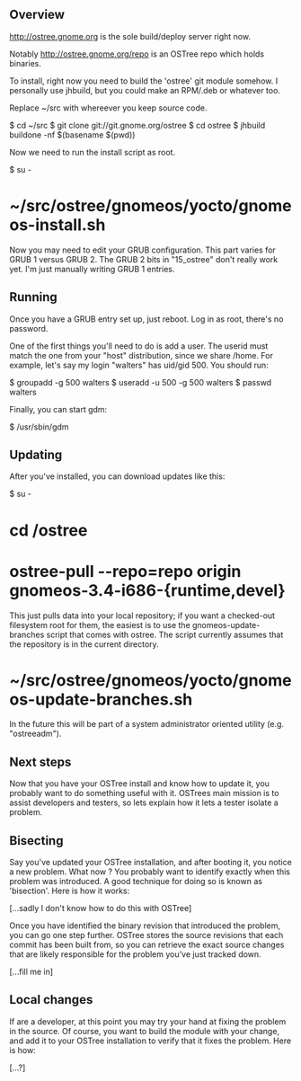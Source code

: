 Overview
--------

http://ostree.gnome.org is the sole build/deploy server right now.

Notably http://ostree.gnome.org/repo is an OSTree repo which holds
binaries. 

To install, right now you need to build the 'ostree' git module
somehow.  I personally use jhbuild, but you could make an RPM/.deb or
whatever too.

Replace ~/src with whereever you keep source code.

$ cd ~/src
$ git clone git://git.gnome.org/ostree
$ cd ostree
$ jhbuild buildone -nf $(basename $(pwd))

Now we need to run the install script as root.

$ su -
# ~/src/ostree/gnomeos/yocto/gnomeos-install.sh

Now you may need to edit your GRUB configuration.  This part varies
for GRUB 1 versus GRUB 2.  The GRUB 2 bits in "15_ostree" don't really
work yet.  I'm just manually writing GRUB 1 entries.

Running
-------

Once you have a GRUB entry set up, just reboot.  Log in as root,
there's no password.

One of the first things you'll need to do is add a user.  The userid
must match the one from your "host" distribution, since we share
/home.  For example, let's say my login "walters" has uid/gid 500.
You should run:

$ groupadd -g 500 walters
$ useradd -u 500 -g 500 walters
$ passwd walters
<type in a new password here>

Finally, you can start gdm:

$ /usr/sbin/gdm

Updating
--------

After you've installed, you can download updates like this:

$ su -
# cd /ostree
# ostree-pull --repo=repo origin gnomeos-3.4-i686-{runtime,devel}

This just pulls data into your local repository; if you want a
checked-out filesystem root for them, the easiest is to use the
gnomeos-update-branches script that comes with ostree. The script
currently assumes that the repository is in the current directory.

# ~/src/ostree/gnomeos/yocto/gnomeos-update-branches.sh

In the future this will be part of a system administrator oriented
utility (e.g. "ostreeadm").

Next steps
----------

Now that you have your OSTree install and know how to update
it, you probably want to do something useful with it. OSTrees
main mission is to assist developers and testers, so lets explain
how it lets a tester isolate a problem.

Bisecting
---------

Say you've updated your OSTree installation, and after booting
it, you notice a new problem. What now ? You probably want to
identify exactly when this problem was introduced. A good technique
for doing so is known as 'bisection'. Here is how it works:

[...sadly I don't know how to do this with OSTree]

Once you have identified the binary revision that introduced the
problem, you can go one step further. OSTree stores the source
revisions that each commit has been built from, so you can retrieve
the exact source changes that are likely responsible for
the problem you've just tracked down.

[...fill me in]

Local changes
-------------

If are a developer, at this point you may try your hand at fixing
the problem in the source. Of course, you want to build the module
with your change, and add it to your OSTree installation to verify
that it fixes the problem. Here is how:

[...?]

